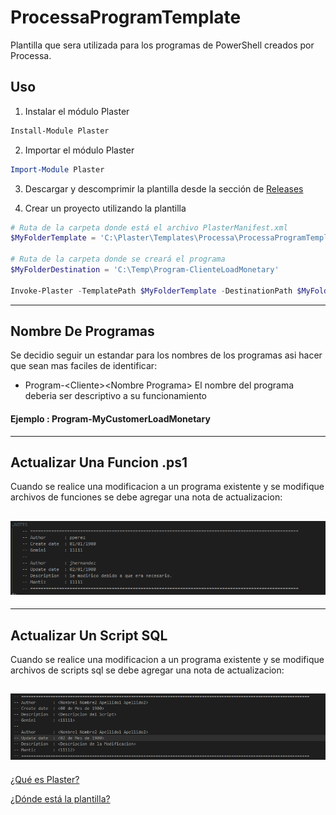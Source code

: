 # ProcessaProgramTemplate
Plantilla que sera utilizada para los programas de PowerShell creados por Processa.

## Uso

1. Instalar el módulo Plaster

```powershell
Install-Module Plaster
```

2. Importar el módulo Plaster

```powershell
Import-Module Plaster
```

3. Descargar y descomprimir la plantilla desde la sección de [Releases](../../releases)

4. Crear un proyecto utilizando la plantilla

```powershell
# Ruta de la carpeta donde está el archivo PlasterManifest.xml
$MyFolderTemplate = 'C:\Plaster\Templates\Processa\ProcessaProgramTemplate'

# Ruta de la carpeta donde se creará el programa 
$MyFolderDestination = 'C:\Temp\Program-ClienteLoadMonetary'

Invoke-Plaster -TemplatePath $MyFolderTemplate -DestinationPath $MyFolderDestination
```

--------------
## Nombre De Programas

Se decidio seguir un estandar para los nombres de los programas asi hacer que sean mas faciles de identificar:
* Program-\<Cliente>\<Nombre Programa>
El nombre del programa deberia ser descriptivo a su funcionamiento 
#### Ejemplo : Program-MyCustomerLoadMonetary

--------------
## Actualizar Una Funcion .ps1

Cuando se realice una modificacion a un programa existente y se modifique archivos de funciones se debe agregar una nota de actualizacion:

<h2 align="center"><img src="UpdateNotePs1.png" /></h2>

--------------
## Actualizar Un Script SQL 

Cuando se realice una modificacion a un programa existente y se modifique archivos de scripts sql se debe agregar una nota de actualizacion:

<h2 align="center"><img src="UpdateNoteSQL.png" /></h2>


[¿Qué es Plaster?](https://github.com/PowerShell/Plaster)

[¿Dónde está la plantilla?](https://github.com/RD-Processa/ProcessaProgramTemplate/releases)

